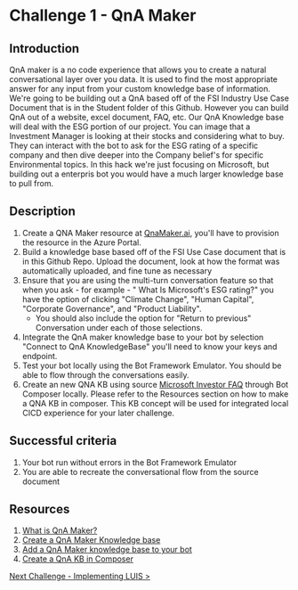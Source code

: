 # Challenge 1 - QnA Maker

## Introduction
QnA maker is a no code experience that allows you to create a natural conversational layer over you data. It is used to find the most appropriate answer for any input from your custom knowledge base of information. We're going to be building out a QnA based off of the FSI Industry Use Case Document that is in the Student folder of this Github. However you can build QnA out of a website, excel document, FAQ, etc. Our QnA Knowledge base will deal with the ESG portion of our project. You can image that a Investment Manager is looking at their stocks and considering what to buy. They can interact with the bot to ask for the ESG rating of a specific company and then dive deeper into  the Company belief's for specific Environmental topics. In this hack we're just focusing on Microsoft, but building out a enterpris bot you would have a much larger knowledge base to pull from.


## Description
1. Create a QNA Maker resource at [QnaMaker.ai](https://www.qnamaker.ai/), you'll have to provision the resource in the Azure Portal.
2. Build a knowledge base based off of the FSI Use Case document that is in this Github Repo. Upload the document, look at how the format was automatically uploaded, and fine tune as necessary
3. Ensure that you are using the multi-turn conversation feature so that when you ask - for example - " What Is Microsoft's ESG rating?" you have the option of clicking "Climate Change", "Human Capital", "Corporate Governance", and "Product Liability".
   - You should also include the option for "Return to previous" Conversation under each of those selections.
4. Integrate the QnA maker knowledge base to your bot by selection "Connect to QnA KnowledgeBase" you'll need to know your keys and endpoint.
5. Test your bot locally using the Bot Framework Emulator. You should be able to flow through the conversations easily.
6. Create an new QNA KB using source [Microsoft Investor FAQ](https://www.microsoft.com/en-us/Investor/FAQ.aspx) through Bot Composer locally. Please refer to the Resources section on how to make a QNA KB in composer. This KB concept will be used for integrated local CICD experience for your later challenge. 


## Successful criteria
1. Your bot run without errors in the Bot Framework Emulator
2. You are able to recreate the conversational flow from the source document
	
## Resources
1. [What is QnA Maker?](https://docs.microsoft.com/en-us/azure/cognitive-services/qnamaker/overview/overview)
2. [Create a QnA Maker Knowledge base](https://docs.microsoft.com/en-us/composer/how-to-create-qna-kb)
3. [Add a QnA Maker knowledge base to your bot](https://docs.microsoft.com/en-us/composer/how-to-add-qna-to-bot#:~:text=Composer%20allows%20you%20to%20build%20bots%20that%20contain,a%20bot%20using%20QnA%20Maker%20and%20LUIS%20intents.)
4. [Create a QnA KB in Composer](https://docs.microsoft.com/en-us/composer/how-to-create-qna-kb)

[Next Challenge - Implementing LUIS >](https://github.com/Microsoft-US-OCP-Conversational-AI/Conversational-AI-Attach-Play/blob/master/Student/Challenge2.md)

